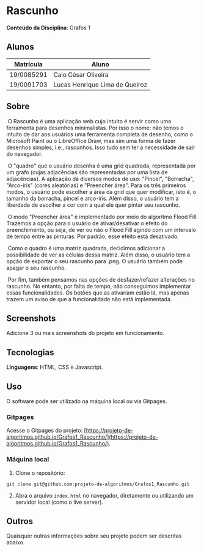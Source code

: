 
# Rascunho

**Conteúdo da Disciplina**: Grafos 1

## Alunos
|Matrícula | Aluno |
| -- | -- |
| 19/0085291  | Caio César Oliveira |
| 19/0091703  |  Lucas Henrique Lima de Queiroz |

## Sobre 
​	O Rascunho é uma aplicação web cujo intuito é servir como uma ferramenta para desenhos minimalistas. Por isso o nome: não temos o intuito de dar aos usuários uma ferramenta completa de desenho, como o Microsoft Paint ou o LibreOffice Draw, mas sim uma forma de fazer desenhos simples, i.e., rascunhos. Isso tudo sem ter a necessidade de sair do navegador.

​	O "quadro" que o usuário desenha é uma grid quadrada, representada por um grafo (cujas adjacências são representadas por uma lista de adjacências). A aplicação dá diversos modos de uso: "Pincel", "Borracha", "Arco-íris" (cores aleatórias) e "Preencher área". Para os três primeiros modos, o usuário pode escolher a área da grid que quer modificar, isto é, o tamanho da borracha, pincel e arco-íris. Além disso, o usuário tem a liberdade de escolher a cor com a qual ele quer pintar seu rascunho.

​	O modo "Preencher área" é implementado por meio do algoritmo Flood Fill. Trazemos a opção para o usuário de ativar/desativar o efeito do preenchimento, ou seja, de ver ou não o Flood Fill agindo com um intervalo de tempo entre as pinturas. Por padrão, esse efeito está desativado.

​	Como o quadro é uma matriz quadrada, decidimos adicionar a possibilidade de ver as células dessa matriz. Além disso, o usuário tem a opção de exportar o seu rascunho para .png. O usuário também pode apagar o seu rascunho.

​	Por fim, também pensamos nas opções de desfazer/refazer alterações no rascunho. No entanto, por falta de tempo, não conseguimos implementar essas funcionalidades. Os botões que as ativariam estão lá, mas apenas trazem um aviso de que a funcionalidade não está implementada.

## Screenshots
Adicione 3 ou mais screenshots do projeto em funcionamento.

## Tecnologias 

**Linguagens**: HTML, CSS e Javascript.

## Uso 
O software pode ser utilizado na máquina local ou via Gitpages.

### Gitpages

Acesse o Gitpages do projeto: [https://projeto-de-algoritmos.github.io/Grafos1_Rascunho/](https://projeto-de-algoritmos.github.io/Grafos1_Rascunho/).

### Máquina local

1.  Clone o repositório: 

   `git clone git@github.com:projeto-de-algoritmos/Grafos1_Rascunho.git`

2. Abra o arquivo `index.html` no navegador, diretamente ou utilizando um servidor local (como o live server).

## Outros 
Quaisquer outras informações sobre seu projeto podem ser descritas abaixo.
